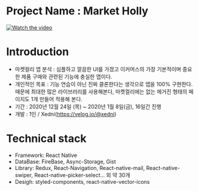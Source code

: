 # Project Name : Market Holly
[![Watch the video](https://img.youtube.com/vi/pBbvEsXnk7Y/maxresdefault.jpg)](https://youtu.be/pBbvEsXnk7Y)

# Introduction

- 마켓컬리 앱 분석 : 심플하고 깔끔한 UI를 가졌고 이커머스의 가장 기본적이며 중요한 제품 구매와 관련된 기능에 충실한 앱이다.
- 개인적인 목표 : 기능 연습이 아닌 진짜 클론한다는 생각으로 앱을 100% 구현한다. 
때문에 최대한 많은 라이브러리를 사용해본다, 마켓컬리에는 없는 메거진 형태의 페이지도 1개 만들어 적용해 본다. 
- 기간 : 2020년 12월 24일 (목) ~ 2020년 1월 8일(금), 16일간 진행
- 개발 : 1인 / Xedni(https://velog.io/@xedni)

# Technical stack

- Framework: React Native
- DataBase: FireBase, Async-Storage, Gist
- Library: Redux, React-Navigation, React-native-mail, React-native-swiper, React-native-picker-select... 외 약 30개
- Desigh: styled-components, react-native-vector-icons
